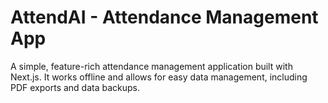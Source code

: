 # AttendAI - Attendance Management App

A simple, feature-rich attendance management application built with Next.js. It works offline and allows for easy data management, including PDF exports and data backups.